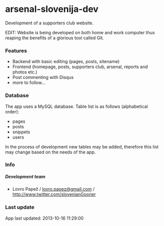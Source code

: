 arsenal-slovenija-dev
=====================

Development of a supporters club website.

EDIT: Website is being developed on both home and work computer thus reaping the benefits of a glorious tool called Git.

### Features

* Backend with basic editing (pages, posts, sitename)
* Frontend (homepage, posts, supporters club, arsenal, reports and photos etc.)
* Post commenting with Disqus
* more to follow...

### Database

The app uses a MySQL database. Table list is as follows (alphabetical order):

* pages
* posts
* snippets
* users

In the process of development new tables may be added, therefore this list may change based on the needs of the app.

### Info

##### Development team
* Lovro Papež / lovro.papez@gmail.com / http://www.twitter.com/slovenianGooner

### Last update

App last updated: 2013-10-16 11:29:00